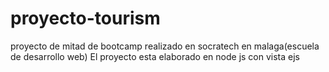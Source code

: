 # proyecto-tourism 
proyecto de mitad de bootcamp realizado en socratech en malaga(escuela de desarrollo web) 
El proyecto esta elaborado en node js con vista ejs
